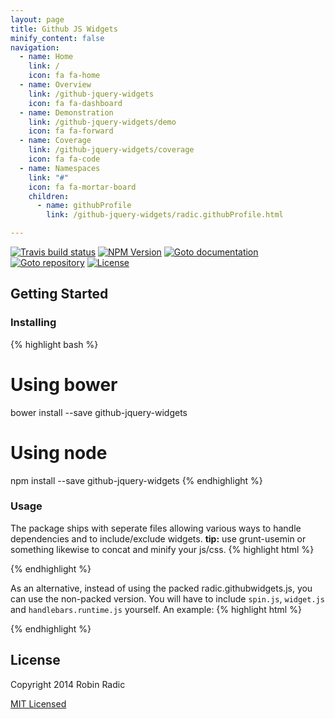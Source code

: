 ```yaml
---
layout: page
title: Github JS Widgets
minify_content: false
navigation:
  - name: Home
    link: /
    icon: fa fa-home
  - name: Overview
    link: /github-jquery-widgets
    icon: fa fa-dashboard
  - name: Demonstration
    link: /github-jquery-widgets/demo
    icon: fa fa-forward
  - name: Coverage
    link: /github-jquery-widgets/coverage
    icon: fa fa-code
  - name: Namespaces
    link: "#"
    icon: fa fa-mortar-board
    children:
      - name: githubProfile
        link: /github-jquery-widgets/radic.githubProfile.html

---
```


[![Travis build status](https://img.shields.io/travis/RobinRadic/github-jquery-widgets.svg)](http://travis-ci.org/RobinRadic/github-jquery-widgets)
[![NPM Version](https://img.shields.io/npm/v/github-jquery-widgets.svg)](http://npmjs.org/package/github-jquery-widgets)
[![Goto documentation](http://img.shields.io/badge/goto-documentation-orange.svg)](http://robin.radic.nl/github-jquery-widgets)
[![Goto repository](http://img.shields.io/badge/goto-repository-orange.svg)](https://github.com/robinradic/github-jquery-widgets)
[![License](http://img.shields.io/badge/license-MIT-blue.svg)](http://radic.mit-license.org)


## Getting Started
  
### Installing
{% highlight bash %}
# Using bower
bower install --save github-jquery-widgets

# Using node
npm install --save github-jquery-widgets
{% endhighlight %}

### Usage
The package ships with seperate files allowing various ways to handle dependencies and to include/exclude widgets.  **tip:** use grunt-usemin or something likewise to concat and minify your js/css.
{% highlight html %}
<link href="path/to/dist/github-widgets.css" type="text/css" rel="stylesheet">
<link href="path/to/dist/github-profile.css" type="text/css" rel="stylesheet">
<link href="path/to/dist/github-events.css" type="text/css" rel="stylesheet">
<script src="jquery.min.js"></script>
<script src="path/to/dist/dep/packed/radic.githubwidgets.packed.min.js"></script> <!-- includes: spin.js, widget.js, handlebars.runtime.min.js -->
<script src="path/to/dist/github-widget.js"></script>
<script src="path/to/dist/github-profile.js"></script>
<script src="path/to/dist/github-events.js"></script>
{% endhighlight %}
  
As an alternative, instead of using the packed radic.githubwidgets.js, you can use the non-packed version. You will have to include `spin.js`, `widget.js` and `handlebars.runtime.js` yourself. An example:
{% highlight html %}
<link href="path/to/dist/github-widgets.css" type="text/css" rel="stylesheet">
<link href="path/to/dist/github-profile.css" type="text/css" rel="stylesheet">
<link href="path/to/dist/github-events.css" type="text/css" rel="stylesheet">
<script src="jquery.min.js"></script>
<script src="jquery-ui.min.js"></script> <!-- provides widget.js (jQuery UI Widget Factory) -->
<script src="path/to/dist/dep/spin.js"></script>
<script src="path/to/dist/dep/handlebars.runtime.min.js"></script>
<script src="path/to/dist/dep/radic.githubwidgets.min.js"></script>
<script src="path/to/dist/github-widget.js"></script>
<script src="path/to/dist/github-profile.js"></script>
<script src="path/to/dist/github-events.js"></script>
{% endhighlight %}


## License
Copyright 2014 Robin Radic 

[MIT Licensed](http://radic.mit-license.org)

